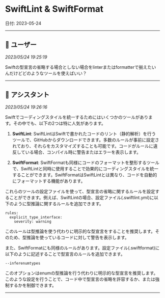 # SwiftLint & SwiftFormat

日付: 2023-05-24

---

## 👤 ユーザー
*2023/05/24 19:25:19*

Swiftの型宣言の省略する場合としない場合をlinterまたはformatterで揃えたいんだけどどのようなツールを使えばいい？

---

## 🤖 アシスタント
*2023/05/24 19:26:16*

Swiftでコーディングスタイルを統一するためにはいくつかのツールがあります。その中でも、以下の2つは特に人気があります。

1. **SwiftLint**: SwiftLintはSwiftで書かれたコードのリント（静的解析）を行うツールで、GitHubからダウンロードできます。多数のルールが事前に設定されており、それらをカスタマイズすることも可能です。コードがルールに違反している場合、コンパイル時に警告またはエラーを表示します。

2. **SwiftFormat**: SwiftFormatも同様にコードのフォーマットを整形するツールで、SwiftLintと同時に使用することで効果的にコーディングスタイルを統一することができます。SwiftFormatはSwiftLintとは異なり、コードを自動的にフォーマットする機能があります。

これらのツールの設定ファイルを使って、型宣言の省略に関するルールを設定することができます。例えば、SwiftLintの場合、設定ファイル(.swiftlint.yml)に以下のように型推論に関するルールを追加できます。

```
rules:
  explicit_type_interface:
    severity: warning
```

このルールは型推論を使う代わりに明示的な型宣言をすることを推奨します。そのため、型推論を使っているコードに対して警告を表示します。

また、SwiftFormatにも同様のルールがあります。設定ファイル(.swiftformat)に以下のように記述することで型宣言のルールを追加できます。

```
--inferenumtypes
```

このオプションはenumの型推論を行う代わりに明示的な型宣言を推奨します。このような設定を行うことで、コード中で型宣言の省略を許容するか、または強制するかを制御できます。

---
